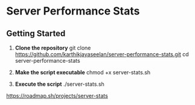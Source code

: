 # Server Performance Stats
## Getting Started

1. **Clone the repository**
git clone https://github.com/karthikjayaseelan/server-performance-stats.git
cd server-performance-stats

2. **Make the script executable**
chmod +x server-stats.sh

3. **Execute the script**
./server-stats.sh


https://roadmap.sh/projects/server-stats
